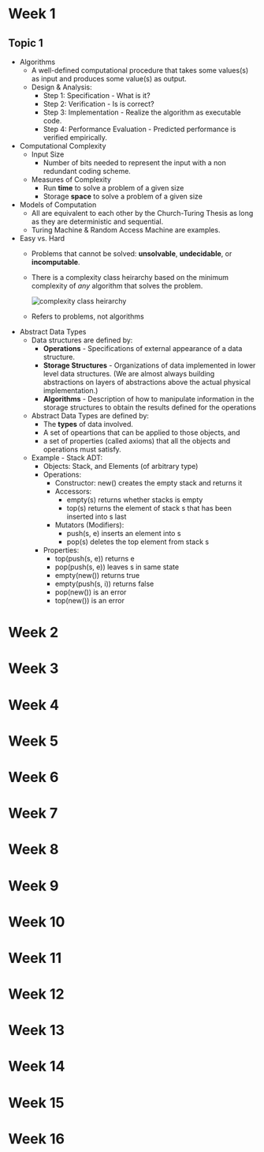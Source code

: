 # Week 1

## Topic 1
- Algorithms
  - A well-defined computational procedure that takes some values\(s\) as input
    and produces some value\(s\) as output.
  - Design & Analysis:
    - Step 1: Specification - What is it?
    - Step 2: Verification - Is is correct?
    - Step 3: Implementation - Realize the algorithm as executable code.
    - Step 4: Performance Evaluation - Predicted performance is verified
      empirically.
- Computational Complexity
  - Input Size
    - Number of bits needed to represent the input with a non redundant coding
      scheme.
  - Measures of Complexity
    - Run **time** to solve a problem of a given size
    - Storage **space** to solve a problem of a given size
- Models of Computation
  - All are equivalent to each other by the Church-Turing Thesis as long as
    they are deterministic and sequential.
  - Turing Machine & Random Access Machine are examples.
- Easy vs. Hard
  - Problems that cannot be solved: **unsolvable**, **undecidable**, or
    **incomputable**.
  - There is a complexity class heirarchy based on the minimum complexity of
    _any_ algorithm that solves the problem.

    ![complexity class
    heirarchy](https://www2.hawaii.edu/~nodari/teaching/s18/Notes/Topic-01/Complexity-Hierarchy.jpg)
  - Refers to problems, not algorithms
- Abstract Data Types
  - Data structures are defined by:
    - **Operations** - Specifications of external appearance of a data structure.
    - **Storage Structures** - Organizations of data implemented in lower level
      data structures. (We are almost always building abstractions on layers of
      abstractions above the actual physical implementation.)
    - **Algorithms** - Description of how to manipulate information in the
      storage structures to obtain the results defined for the operations
  - Abstract Data Types are defined by:
    - The **types** of data involved.
    - A set of opeartions that can be applied to those objects, and
    - a set of properties \(called axioms\) that all the objects and operations
      must satisfy.
  - Example - Stack ADT:
    - Objects: Stack, and Elements \(of arbitrary type\)
    - Operations:
      - Constructor: new() creates the empty stack and returns it
      - Accessors:
        - empty(s) returns whether stacks is empty
        - top(s) returns the element of stack s that has been inserted into s
          last
      - Mutators (Modifiers):
        - push(s, e) inserts an element into s
        - pop(s) deletes the top element from stack s
    - Properties:
      - top(push(s, e)) returns e
      - pop(push(s, e)) leaves s in same state
      - empty(new()) returns true
      - empty(push(s, i)) returns false
      - pop(new()) is an error
      - top(new()) is an error

# Week 2
# Week 3
# Week 4
# Week 5
# Week 6
# Week 7
# Week 8
# Week 9
# Week 10
# Week 11
# Week 12
# Week 13
# Week 14
# Week 15
# Week 16
